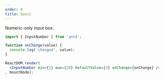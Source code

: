 ```yaml
---
order: 0
title: basic
---
```


Numeric-only input box.

````jsx
import { InputNumber } from 'antd';

function onChange(value) {
  console.log('changed', value);
}

ReactDOM.render(
  <InputNumber min={1} max={10} defaultValue={3} onChange={onChange} />
, mountNode);
````
